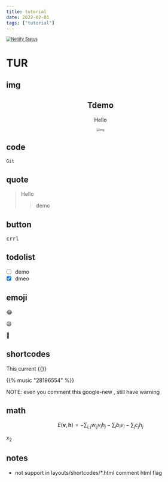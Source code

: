 ```yaml
---
title: tutorial
date: 2022-02-01
tags: ["tutorial"]
---
```


[<img src="https://api.netlify.com/api/v1/badges/2a2a2a02-e09a-4909-b4dd-0079e879b37d/deploy-status" alt="Netlify Status" style="zoom:80%;" />](https://app.netlify.com/sites/hugo2/deploys)

<!--![Hello](https://cdn.jsDelivr.net/gh/oeyoews/img/oeyoew.jpeg)-->
<!--more-->

# TUR

## img

<h2 align="center"> Tdemo
</h2>

<div style="text-align:center">
<p> Hello </p>
<img src="https://cdn.jsDelivr.net/gh/oeyoews/img/oeyoew.jpeg" title="img" alt="img" style="zoom:50%" />
</div>

## code

```sh
Git
```

## quote

> Hello
>> demo

## button
<kbd> crrl </kbd>

## todolist

- [ ] demo
- [x] dmeo

## emoji
:joy:

:smile:

:tada:

## shortcodes

This current {{<year>}}

{{% music "28196554" %}}

NOTE: even you comment this google-new , still have warning

## math

$$
E(\mathbf{v}, \mathbf{h}) = -\sum_{i,j}w_{ij}v_i h_j - \sum_i b_i v_i - \sum_j c_j h_j
$$

$x_2$

## notes

- not support in layouts/shortcodes/*.html comment html flag
